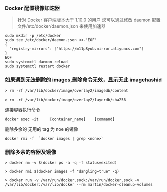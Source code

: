 ### Docker 配置镜像加速器

> 针对 Docker 客户端版本大于 1.10.0 的用户
> 您可以通过修改 daemon 配置文件/etc/docker/daemon.json 来使用加速器

```
sudo mkdir -p /etc/docker
sudo tee /etc/docker/daemon.json <<-'EOF'
{
  "registry-mirrors": ["https://m11p8yub.mirror.aliyuncs.com"]
}
EOF
sudo systemctl daemon-reload
sudo systemctl restart docker
```

### 如果遇到无法删除的 images,删除命令无效，显示无此 imagehashid

```
> rm -rf /var/lib/docker/image/overlay2/imagedb/content

> rm -rf /var/lib/docker/image/overlay2/layerdb/sha256
```

连接容器执行命令

```
docker exec -it     [container_name]    [command]
```

删除多余的 无用的 tag 为 noe 的镜像

```
docker rmi -f  `docker images | grep <none>`
```

### 删除多余的容器及镜像

```
> docker rm -v $(docker ps -a -q -f status=exited)

> docker rmi $(docker images -f "dangling=true" -q)

> docker run -v /var/run/docker.sock:/var/run/docker.sock -v /var/lib/docker:/var/lib/docker --rm martin/docker-cleanup-volumes


```

